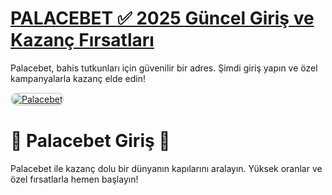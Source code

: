 # <a href="https://cutt.ly/PalaceLink">PALACEBET ✅ 2025 Güncel Giriş ve Kazanç Fırsatları</a>
Palacebet, bahis tutkunları için güvenilir bir adres. Şimdi giriş yapın ve özel kampanyalarla kazanç elde edin!

<a href="https://cutt.ly/PalaceLink" title="Palacebet">
    <img src="https://i.ibb.co/BtMhhf6/g-venligiris.jpg" alt="Palacebet" style="max-width: 100%; border: 2px solid #ddd; border-radius: 10px;">
</a>

# 🌟 Palacebet Giriş 🌟
Palacebet ile kazanç dolu bir dünyanın kapılarını aralayın. Yüksek oranlar ve özel fırsatlarla hemen başlayın!
